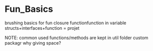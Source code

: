 # Fun_Basics
brushing basics for fun
closure functionfunction in variable
structs+interfaces+function = projet

NOTE: common used functions/methods are kept in util folder
custom packagr why giving space?